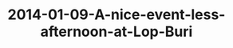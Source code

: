 ---
layout: blog
title: 2014-01-09-A-nice-event-less-afternoon-at-Lop-Buri
category: blog
lat: 14.80061
lng: 100.61377
image: https://s3-us-west-2.amazonaws.com/travels2013/2014-01-09 02:40:51 PST.jpg
observation: 20140109024051PST
---